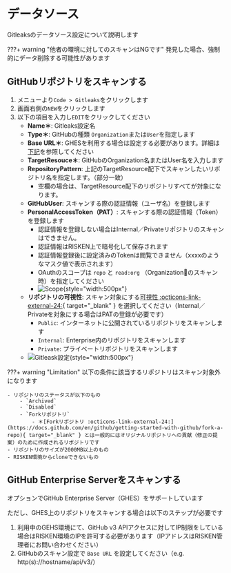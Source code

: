 # データソース

Gitleaksのデータソース設定について説明します

???+ warning "他者の環境に対してのスキャンはNGです"
    発見した場合、強制的にデータ削除する可能性があります

## GitHubリポジトリをスキャンする

1. メニューより`Code > Gitleaks`をクリックします
2. 画面右側の`NEW`をクリックします
3. 以下の項目を入力し`EDIT`をクリックしてください
    - **Name＊**: Gitleaks設定名
    - **Type＊**: GitHubの種類 `Organization`または`User`を指定します
    - **Base URL＊**: GHESを利用する場合は設定する必要があります。詳細は[下記](#github-enterprise-server)を参照してください
    - **TargetResouce＊**: GitHubのOrganization名またはUser名を入力します
    - **RepositoryPattern**: 上記のTargetResource配下でスキャンしたいリポジトリ名を指定します。（部分一致）
        - 空欄の場合は、TargetResource配下のリポジトリすべてが対象になります。
    - **GitHubUser**: スキャンする際の認証情報（ユーザ名）を登録します
    - **PersonalAccessToken（PAT）**: スキャンする際の認証情報（Token）を登録します
        - 認証情報を登録しない場合はInternal／Privateリポジトリのスキャンはできません。
        - 認証情報はRISKEN上で暗号化して保存されます
        - 認証情報登録後に設定済みのTokenは閲覧できません（xxxxのようなマスク値で表示されます）
        - OAuthのスコープは `repo` と `read:org` （Organizationのスキャン時）を指定してください
        - ![Scope](/img/code/gitleaks_pat_scope.png){style="width:500px"}
    - **リポジトリの可視性**: スキャン対象にする[可視性 :octicons-link-external-24:](https://docs.github.com/en/github/creating-cloning-and-archiving-repositories/about-repository-visibility){ target="_blank" } を選択してください（Internal／Privateを対象にする場合はPATの登録が必要です）
        - `Public`: インターネットに公開されているリポジトリをスキャンします
        - `Internal`: Enterprise内のリポジトリをスキャンします
        - `Private`: プライベートリポジトリをスキャンします
    - ![Gitleask設定](/img/code/gitleaks_setting.png){style="width:500px"}

???+ warning "Limitation"
    以下の条件に該当するリポジトリはスキャン対象外になります

    - リポジトリのステータスが以下のもの
        - `Archived`
        - `Disabled`
        - `Forkリポジトリ`
            - ＊[Forkリポジトリ :octicons-link-external-24:](https://docs.github.com/en/github/getting-started-with-github/fork-a-repo){ target="_blank" } とは一般的にはオリジナルリポジトリへの貢献（修正の提案）のために作成されるリポジトリです
    - リポジトリのサイズが2000MB以上のもの
    - RISKEN環境からcloneできないもの

## GitHub Enterprise Serverをスキャンする

オプションでGitHub Enterprise Server（GHES）をサポートしています

ただし、GHES上のリポジトリをスキャンする場合は以下のステップが必要です

1. 利用中のGEHS環境にて、GitHub v3 APIアクセスに対してIP制限をしている場合はRISKEN環境のIPを許可する必要があります（IPアドレスはRISKEN管理者にお問い合わせください）
2. GitHubのスキャン設定で `Base URL` を設定してください（e.g. http(s)://hostname/api/v3/）

